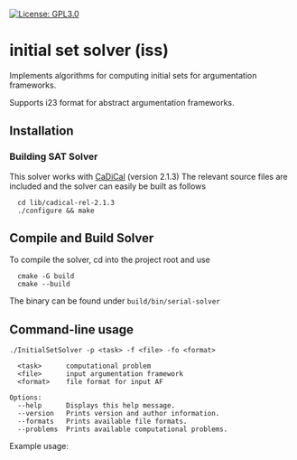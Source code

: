[![License: GPL3.0](https://img.shields.io/badge/License-GPL3-blue.svg)](https://opensource.org/license/gpl-3-0)

# initial set solver (iss)

Implements algorithms for computing initial sets for argumentation frameworks.

Supports i23 format for abstract argumentation frameworks.


## Installation

### Building SAT Solver
This solver works with [CaDiCal](https://github.com/arminbiere/cadical) (version 2.1.3)
The relevant source files are included and the solver can easily be built as follows

```
  cd lib/cadical-rel-2.1.3
  ./configure && make
```

## Compile and Build Solver
To compile the solver, cd into the project root and use
```
  cmake -G build
  cmake --build
```

The binary can be found under `build/bin/serial-solver`

## Command-line usage

```
./InitialSetSolver -p <task> -f <file> -fo <format>
  
  <task>      computational problem
  <file>      input argumentation framework
  <format>    file format for input AF

Options:
  --help      Displays this help message.
  --version   Prints version and author information.
  --formats   Prints available file formats.
  --problems  Prints available computational problems.
```

Example usage: